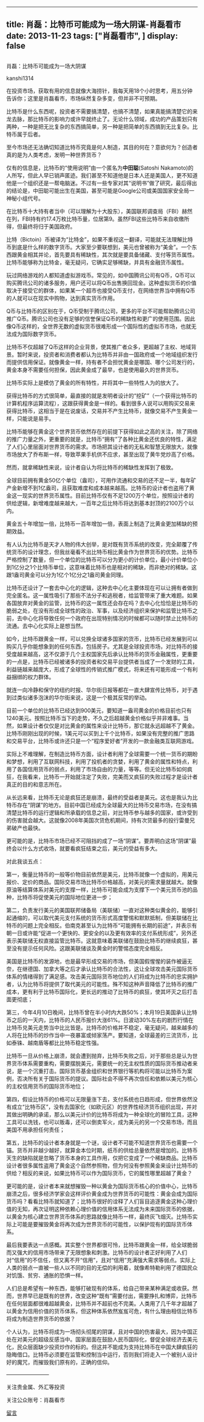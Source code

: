 
---
title:  肖磊：比特币可能成为一场大阴谋-肖磊看市
date: 2013-11-23
tags: ["肖磊看市", ]
display: false
---


## 



肖磊：比特币可能成为一场大阴谋




kanshi1314




在投资市场，获取有用的信息就像大海捞针，我每天用18个小时思考，用五分钟告诉你；这里是肖磊看市，市场纵然复杂多变，但并非不可预期。


比特币是什么东西呢，投资者不需要搞清楚，也搞不清楚，如果真能搞清楚它的来龙去脉，那比特币的影响力或许早就终止了。无论什么领域，成功的产品策划只有两种，一种是把无比复杂的东西搞简单，另一种是把简单的东西搞到无比复杂。比特币属于后者。

至今市场还无法确切知道比特币究竟是何人制造，其目的何在？意欲何为？创造者真的是为人类考虑，发明一种世界货币？

仅有的信息是，比特币的“使用说明”由一个匿名为**中田聪**(Satoshi Nakamoto)的人所写，但此人早已销声匿迹。我们甚至不知道他是日本人还是美国人，更不知道他是一个组织还是一帮电脑迷。不过有一些专家对其“说明书”做了研究，最后得出的结论是，中田聪可能出生在美国，甚至可能是Google公司或美国国家安全局一神秘小组代号。

在比特币十大持有者当中（可以理解为十大股东），美国联邦调查局（FBI）赫然在列，FBI持有约17.4万枚比特币量，位居第9。虽然FBI这些比特币来自收缴所得，但最终将归于美国政府。

比特（Bictoin）币被译为“比特金”，如果不重视这一翻译，可能就无法理解比特币到底是什么样的数字货币。大家至少要联想到，美元也曾被称为“美金”。一个东西跟黄金相其并论，首先要具有稀缺性，其次就是要具备储藏、支付等货币属性。比特币能够称为比特金，毫无疑问，它确实足够稀缺，并具有金融货币属性。

玩过网络游戏的人都知道虚拟游戏币。常见的，如中国腾讯公司有Q币，Q币可以购买腾讯公司的诸多服务，用户还可以将Q币出售换回现金。这种虚拟货币的价值取决于接受它的群体，如果某一个超市也接受Q币支付，在网络世界当中拥有Q币的人就可以在现实中购物，达到真实货币作用。

Q币与比特币的区别在于，Q币受制于腾讯公司，更多的平台不可能帮助腾讯公司推广Q币。腾讯公司也没有足够的信誉保证Q币的稀缺性和更广的使用范围。因此像Q币这样的，全世界无数的虚拟货币很难形成一个国际性的虚拟币市场，也就无法成为国际数字货币。

比特币不仅超越了Q币这样的企业背景，使其推广者众多，更超越了主权、地域背景。暂时来说，投资者和消费者都认为比特币并非由一国政府或一个地域组织发行而提供信用保证。就像黄金一样，持有者不会担忧黄金是哪国、哪个公司发行的，黄金本身不需要任何担保，因此黄金成了最早，也是使用最久的世界货币。

比特币实际上是模仿了黄金的所有特性，并将其中一些特性人为的放大了。

获得比特币的方式很简单，最直接的就是发明者设计的“挖矿”（一个获得比特币的计算机程序运算流程），这跟获得黄金是一样的。看到很多人说可以用购买交易来获得比特币，这相当于是在说废话，交易并不产生比特币，就像交易不产生黄金一样，只能说是易手。

比特币能够在黄金这个世界货币依然存在的前提下获得如此之高的关注，除了网络的推广力量之外，更重要的就是，比特币“拥有”了各种比黄金还优良的特性，满足了人们心里层面对世界货币的需求。市场把其设计者的无私和智慧无限放大，就像市场放大了乔布斯一样，导致苹果手机供不应求，甚至出现了黄牛党炒高了价格。

然而，就拿稀缺性来说，设计者自认为将比特币的稀缺性发挥到了极致。

全球目前拥有黄金50亿个单位（盎司），可用作流通和交易的还不足一半，每年矿产金新增不到1亿盎司，且获取难度和成本越来越高。比特币的设计者也盗用了黄金这一现实的世界货币属性。目前比特币仅有不足1200万个单位，按照设计者的供给逻辑，新增难度越来越大，一百年之后比特币将达到基本封顶的2100万个以内。

黄金五十年增加一倍，比特币一百年增加一倍，表面上制造了比黄金更加稀缺的预期效益。

有人认为比特币是天才人物的伟大创举，是对既有货币系统的改变，完全颠覆了传统货币的设计理念，但我丝毫看不出比特币相比黄金作为世界货币的优势。比特币严格控制了数量，但一个单位的比特币可以分为更小的计价单位，最小计价单位小到1亿分之1个比特币单位，这意味着比特币也是相对的稀缺，而非绝对的稀缺。这跟1盎司黄金可以分为1亿个1亿分之1盎司黄金同理。

比特币还设计了一套去中心化的逻辑，这种去中心化主要体现在可以让拥有者做到完全匿名。这一属性吸引了那些不法分子和逃税者，给监管带来了重大难题。如果各国放弃对黄金的监管，比特币的这一属性还会存在吗？去中心化恰恰是比特币的脆弱之处，在没有形成全球性的政治、军事，以及经济组织来保护和监管比特币之前，去中心化将导致任何一个政府在出现特别情况的时候都可以随时禁止比特币的流通。去中心化实际上是想当然。

如今，比特币跟黄金一样，可以兑换全球诸多国家的货币，比特币已经发展到可以购买几乎你能想象到的任何东西，包括房子。尤其是全球投资市场，对比特币的接受度越来越高，这不仅源于几个主权国家先后承认比特币的货币金融属性，更重要的一点是，比特币已经被诸多的投资者和交易平台提供者当成了一个发财的工具，利益链越来越庞大，形成了全球性的传销式推广模式，将来还有可能形成一个有利益捆绑的权力群体。

就连一向冷静和保守的纽约时报、华尔街日报等都在一直大肆宣传比特币，对于遇到过类似诸多泡沫的华尔街来说，这是一个极其反常的举动。

目前一个单位的比特币已经达到900美元，要知道一盎司黄金的价格目前也只有1240美元。按照比特币当下的走势，不久之后超越黄金价格似乎并非难事。当然，如果设计者仅仅是对比黄金的属性来设计比特币，那它就永远超越不了黄金。比特币刚刚出现的时候，1美元可以买到上千个比特币，如果没有完整的推广思路和交易平台，比特币或许还只是一个“程序爱好者”开发的一款金融类互联网游戏。

实际上不难理解，在制造比特币方面，设计者利用了全球需要一个统一货币的期盼和梦想，利用了互联网科技，利用了投机者的贪婪，利用了黄金的属性和特点，利用了各国信用货币的弱点，利用了市场自由的力量，等等。但无论比特币如何疯狂，在我看来，比特币一开始就注定了失败，完美而又疯狂的失败过程才是设计者真正的目的和意志所在。

从长远来看，比特币无论是疯狂还是崩溃，最终的受益者是美元。这也是我认为比特币存在“阴谋”的地方。目前中国已经成为全球最大的比特币交易市场，在没有搞清楚比特币的运行逻辑和所承载的信息之前，对比特币参与越多的国家，或许受到的伤害就会越大。这就像2008年美国次贷危机期间，持有次贷最多的投行雷曼兄弟破产也最快。

更可能的是，比特币市场已经不可阻挡的成了一场“阴谋”。要弄明白这场“阴谋”最终会以什么方式收场，就要看疯狂结束之后，美元的受益有多大。

对此我谈五点：

第一，衡量比特币的一般等价物目前依然是美元，比特币就像一个虚拟的，用美元报价、定价的商品。国际交易市场比特币价格越高，对美元的需求量就越大。就像原油等结算体系对美元的支撑一样，比特币可能会成为支撑下一个美元货币池的品种，比特币将促使美元的国际地位更进一步；

第二，负责发行美元的美国联邦储备局（美联储）一直对这种类似黄金的，能够引起通缩的，可以取代美元支付系统的货币形式高度警惕和默默抵制，但美联储在比特币的问题上完全相反。伯南克甚至认为比特币“可能拥有长期的前途”，并表示有朝一日或许能“促进一个更快的、更安全的以及更有效率的支付系统形成”，另外还表示美联储无权直接监管比特币。这就意味着美联储在鼓励比特币的继续疯狂，甚至没有提示任何风险。这跟美联储谈及黄金时的警惕态度完全相反。

美国是比特币的发源地，也是最早形成交易的市场，但美国假惺惺的装作被逼无奈，在继德国、加拿大等之后才承认比特币的合法性，这让全球攻击美元国际货币体系的情绪得到了满足感。攻击美元国际货币地位的人们将成为比特币的忠实拥护者，认为比特币将提供了取代美元的可能性。殊不知这种声音降低了比特币的推广成本，更有利于比特币国际化，更长远的推动了比特币的疯狂，使其坏灭之后打击面更彻底；

第三，今年4月10日晚间，比特币曾在半小时内大跌50%；本月19日美国承认比特币之后的一天内，比特币的人民币报价大涨61%。日波动30%左右的剧烈行情在比特币兑美元走势当中比比皆是。比特币的价格并不稳定，毫无疑问，越来越多的人将在比特币的炒作当中一夜暴富或倾家荡产。要知道，全球最差的三流货币，比如泰铢、越南盾等都比比特币稳定性强。

比特币一旦从价格上崩溃，就会遭到抛弃，比特币失败之后，对于那些总是认为世界货币体系需要重构，需要摆脱美元，需要统一的无主权性质的国际货币推动者来说，是一个沉重打击。国际货币基金组织和世界银行等机构将可能以比特币为案例，否决所有关于国际货币的提议。国际社会不得不再次信任和依赖以美元为核心的主权信用货币的国际货币地位；

第四，假设比特币的价格可以无限量涨下去，支付系统也日趋形成，但世界依然没有成立“比特币区”，没有去国家化（如欧元区）的世界性经济货币组织出现，并对其做出明确的承诺，那么以美元计价的比特币将成为一种全球化的冒险工具，这种工具可以洗钱，也可以贩毒，还可以倒卖军火，成为美元的另一个交易市场，而且美国不用承担任何责任；

第五，比特币的设计者本身就是一个谜，设计者不可能不知道世界货币也需要一个锚。货币并非越少越好，就算金本位时期，纸币的供给总量依然是增加的。比特币天生的缺陷就是忽略了货币本身的工具作用，仅把它变成了一个稀缺商品。比特币设计者很多属性盗用了黄金这个自然参照物，但为何没有参照黄金来设计比特币的供给？相反的来说，如果比特币可以作为国际货币，它的属性哪里超越了黄金？

更可能的是，设计者本来就想摧毁一种以黄金为国际货币核心的价值中心，比特币崩溃之后，很多经济学家会这样评价黄金成为世界货币的可能性：黄金会成为国际货币吗？看看比特币就知道了；比特币很好的诠释了人们盲目追逐黄金这种心理价值的无知，再次证明这种依赖心理价值的信用体系无法成为未来国际货币的依据，以黄金为核心建立世界货币体系的思路就像比特币一样，最终灰飞烟灭。比特币实际上可能是要摧毁黄金将再次成为世界货币的可能性，以保护现有的国际货币体系。

最后我要表达一点感概。其实整个世界都很可怜，比特币跟黄金一样，给全球脆弱而又强大的信用市场带来了无限想象和刺激。比特币的设计者正好利用了人们对“信用”的不信任，但又离不开“信用”，且对“信用”充满强大需求等弱点。实际上人类的弱点一直被一些人以不同的目的无偿的利用着，就像希特勒利用了德国民众对饥饿、贫穷、通胀的恐惧一样。

人们总是希望有一种东西，能够打破现有的体系，给自己带来某种满足或收获。然而，世界早已是既有的世界，改变这种“既有”需要付出，需要挣扎和博弈，比特币在任何层面都很难超越黄金，比特币并不超前也不完美。人类用了几千年才超越了以黄金为信用价值的货币体系，但这种体系依然岌岌可危，有什么理由相信比特币将成为制造世界货币的依据？

个人认为，比特币将成为一场彻头彻尾的阴谋，且对中国的伤害最大，因为中国正处在对美元的超级反感当中。国家层面在鼓励人民币国际化，督促全球经济去美元化，民众层面缺少投资炒作的标的。但这并不能成为支持比特币在中国大肆疯狂的隐晦借口。比特币必须要在监管和控制当中运行，否则我们将走入一个被别人设计好的魔咒，而摧毁我们原有的，正确的信仰。





————————



关注贵金属、外汇等投资

关注公众账号：肖磊看市











[留言](javascript:;)


